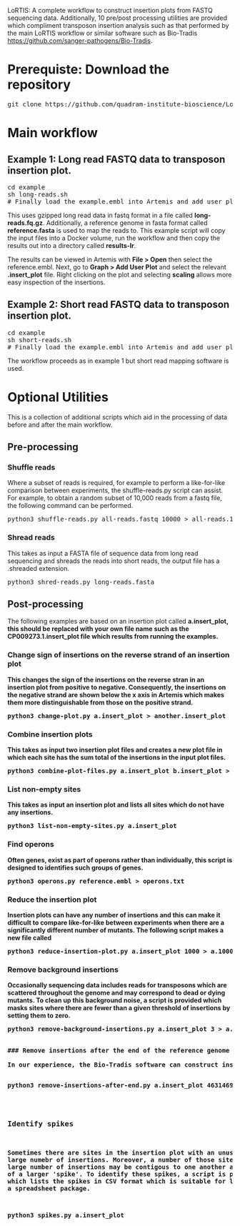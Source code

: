LoRTIS: A complete workflow to construct insertion plots from FASTQ sequencing data. Additionally, 10 pre/post processing utilities are provided which compliment transposon insertion analysis such as that performed by the main LoRTIS workflow or similar software such as Bio-Tradis https://github.com/sanger-pathogens/Bio-Tradis.

# Prerequiste: Download the repository

<pre>
git clone https://github.com/quadram-institute-bioscience/LoRTIS/
</pre>

# Main workflow

## Example 1: Long read FASTQ data to transposon insertion plot.
<pre>
cd example
sh long-reads.sh
# Finally load the example.embl into Artemis and add user plot
</pre>

This uses gzipped long read data in fastq format in a file called <b>long-reads.fq.gz</b>. Additionally, a reference genome in fasta format called <b>reference.fasta</b> is used to map the reads to. This example script will copy the input files into a Docker volume, run the workflow and then copy the results out into a directory called <b>results-lr</b>.

The results can be viewed in Artemis with <b>File > Open</b> then select the reference.embl. Next, go to <b>Graph > Add User Plot</b> and select the relevant <b>.insert_plot</b> file. Right clicking on the plot and selecting <b>scaling</b> allows more easy inspection of the insertions.

## Example 2: Short read FASTQ data to transposon insertion plot.
<pre>
cd example
sh short-reads.sh
# Finally load the example.embl into Artemis and add user plot
</pre>

The workflow proceeds as in example 1 but short read mapping software is used.

# Optional Utilities

This is a collection of additional scripts which aid in the processing of data before and after the main workflow.

## Pre-processing

### Shuffle reads

Where a subset of reads is required, for example to perform a like-for-like comparison between experiments, the shuffle-reads.py script can assist. For example, to obtain a random subset of 10,000 reads from a fastq file, the following command can be performed.

<pre>
python3 shuffle-reads.py all-reads.fastq 10000 > all-reads.10000.fastq
</pre>

### Shread reads

This takes as input a FASTA file of sequence data from long read sequencing and shreads the reads into short reads, the output file has a .shreaded extension.

<pre>
python3 shred-reads.py long-reads.fasta
</Pre>

## Post-processing

The following examples are based on an insertion plot called <b>a.insert_plot</a>, this should be replaced with your own file name such as the <b>CP009273.1.insert_plot</b> file which results from running the examples.

### Change sign of insertions on the reverse strand of an insertion plot

This changes the sign of the insertions on the reverse stran in an insertion plot from positive to negative. Consequently, the insertions on the negative strand are shown below the x axis in Artemis which makes them more distinguishable from those on the positive strand.

<pre>
python3 change-plot.py a.insert_plot > another.insert_plot
</pre>


### Combine insertion plots

This takes as input two insertion plot files and creates a new plot file in which each site has the sum total of the insertions in the input plot files.

<pre>
python3 combine-plot-files.py a.insert_plot b.insert_plot > ab.insert_plot
</pre>

### List non-empty sites

This takes as input an insertion plot and lists all sites which do not have any insertions.

<pre>
python3 list-non-empty-sites.py a.insert_plot
</pre>


### Find operons

Often genes, exist as part of operons rather than individually, this script is designed to identifies such groups of genes.

<pre>
python3 operons.py reference.embl > operons.txt
</pre>

### Reduce the insertion plot
Insertion plots can have any number of insertions and this can make it difficult to compare like-for-like between experiments when there are a significantly different number of mutants. The following script makes a new file called 

<pre>
python3 reduce-insertion-plot.py a.insert_plot 1000 > a.1000.insert_plot
</pre>

### Remove background insertions

Occasionally sequencing data includes reads for transposons which are scattered throughout the genome and may correspond to dead or dying mutants. To clean up this background noise, a script is provided which masks sites where there are fewer than a given threshold of insertions by setting them to zero.

<pre>
python3 remove-background-insertions.py a.insert_plot 3 > a.bgremoved.insert_plot


### Remove insertions after the end of the reference genome

In our experience, the Bio-Tradis software can construct insertion plots which are longer than the reference genome and therefore cannot be loaded into Artemis. We do not find similar problems with our workflow. To overcome this problem a script is provided.

<pre>
python3 remove-insertions-after-end.py a.insert_plot 4631469 > a.corrected.insert_plot
</pre>

### Identify spikes

Sometimes there are sites in the insertion plot with an unusually large numebr of insertions. Moreover, a number of those sites with a large number of insertions may be contigous to one another and form part of a larger 'spike'. To identify these spikes, a script is provided which lists the spikes in CSV format which is suitable for loading into a spreadsheet package.

<pre>
python3 spikes.py a.insert_plot
</pre>

